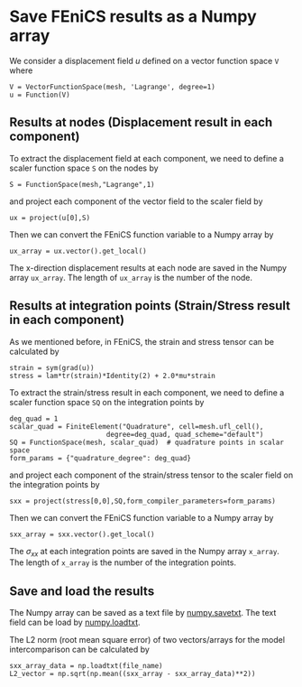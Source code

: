 # Save FEniCS results as a Numpy array
We consider a displacement field $u$ defined on a vector function space `V` where

    V = VectorFunctionSpace(mesh, 'Lagrange', degree=1)
    u = Function(V)
## Results at nodes (Displacement result in each component)
To extract the displacement field at each component, we need to define a scaler function space `S` on the nodes by

    S = FunctionSpace(mesh,"Lagrange",1)

and project each component of the vector field to the scaler field by

    ux = project(u[0],S)

Then we can convert the FEniCS function variable to a Numpy array by

    ux_array = ux.vector().get_local()
The x-direction displacement results at each node are saved in the Numpy array `ux_array`. The length of `ux_array` is the number of the node.
## Results at integration points (Strain/Stress result in each component)
As we mentioned before, in FEniCS, the strain and stress tensor can be calculated by

    strain = sym(grad(u))
    stress = lam*tr(strain)*Identity(2) + 2.0*mu*strain

To extract the strain/stress result in each component, we need to define a scaler function space `SQ` on the integration points by

    deg_quad = 1
	scalar_quad = FiniteElement("Quadrature", cell=mesh.ufl_cell(),
                            degree=deg_quad, quad_scheme="default")
	SQ = FunctionSpace(mesh, scalar_quad)  # quadrature points in scalar space
	form_params = {"quadrature_degree": deg_quad}

and project each component of the strain/stress tensor to the scaler field on the integration points by

    sxx = project(stress[0,0],SQ,form_compiler_parameters=form_params)

Then we can convert the FEniCS function variable to a Numpy array by

    sxx_array = sxx.vector().get_local()
The $\sigma_{xx}$ at each integration points are saved in the Numpy array `x_array`. The length of `x_array` is the number of the integration points.

## Save and load the results

The Numpy array can be saved as a text file by [numpy.savetxt](https://numpy.org/doc/stable/reference/generated/numpy.savetxt.html). The text field can be load by [numpy.loadtxt](https://numpy.org/doc/stable/reference/generated/numpy.loadtxt.html).

The L2 norm (root mean square error) of two vectors/arrays for the model intercomparison can be calculated by

    sxx_array_data = np.loadtxt(file_name)
    L2_vector = np.sqrt(np.mean((sxx_array - sxx_array_data)**2))

